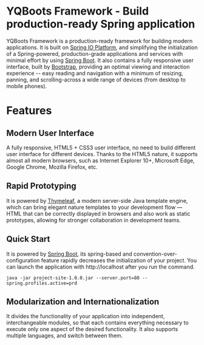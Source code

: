 # YQBoots Framework - Build production-ready Spring application
YQBoots Framework is a production-ready framework for building modern applications. It is built on [Spring IO Platform](http://spring.io/platform/), and simplifying the initialization of a Spring-powered, production-grade applications and services with minimal effort by using [Spring Boot](https://spring.io/spring-boot).
It also contains a fully responsive user interface, built by [Bootstrap](http://getbootstrap.com/), providing an optimal viewing and interaction experience -- easy reading and navigation with a minimum of resizing, panning, and scrolling-across a wide range of devices (from desktop to mobile phones).
# Features
## Modern User Interface
A fully responsive, HTML5 + CSS3 user interface, no need to build different user interface for different devices.
Thanks to the HTML5 nature, it supports almost all modern browsers, such as Internet Explorer 10+, Microsoft Edge, Google Chrome, Mozilla Firefox, etc.
## Rapid Prototyping
It is powered by [Thymeleaf](http://www.thymeleaf.org/), a modern server-side Java template engine, which can bring elegant nature templates to your development flow — HTML that can be correctly displayed in browsers and also work as static prototypes, allowing for stronger collaboration in development teams.
## Quick Start
It is powered by [Spring Boot](https://spring.io/spring-boot), its spring-based and convention-over-configuration feature rapidly decreases the initialization of your project.
You can launch the application with http://localhost after you run the command.
```
java -jar project-site-1.0.0.jar --server.port=80 --spring.profiles.active=prd
```
## Modularization and Internationalization
It divides the functionality of your application into independent, interchangeable modules, so that each contains everything necessary to execute only one aspect of the desired functionality.
It also supports multiple languages, and switch between them.